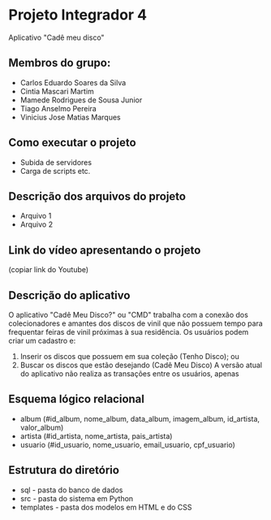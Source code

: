 # Projeto Integrador 4
 Aplicativo "Cadê meu disco"

## Membros do grupo:
- Carlos Eduardo Soares da Silva
- Cintia Mascari Martim
- Mamede Rodrigues de Sousa Junior
- Tiago Anselmo Pereira
- Vinicius Jose Matias Marques

## Como executar o projeto
- Subida de servidores
- Carga de scripts etc.

## Descrição dos arquivos do projeto
- Arquivo 1
- Arquivo 2

## Link do vídeo apresentando o projeto
(copiar link do Youtube)

## Descrição do aplicativo
O aplicativo "Cadê Meu Disco?" ou "CMD" trabalha com a conexão dos colecionadores e amantes dos discos de vinil que não possuem tempo para frequentar feiras de vinil próximas à sua residência. Os usuários podem criar um cadastro e: 
1. Inserir os discos que possuem em sua coleção (Tenho Disco); ou
2. Buscar os discos que estão desejando (Cadê Meu Disco)
A versão atual do aplicativo não realiza as transações entre os usuários, apenas

## Esquema lógico relacional
* album (#id_album, nome_album, data_album, imagem_album, id_artista, valor_album)
* artista (#id_artista, nome_artista, pais_artista)
* usuario (#id_usuario, nome_usuario, email_usuario, cpf_usuario)

## Estrutura do diretório
* sql - pasta do banco de dados
* src - pasta do sistema em Python
* templates - pasta dos modelos em HTML e do CSS